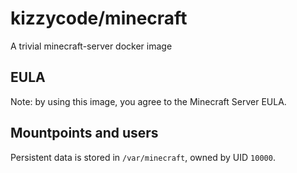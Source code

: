 # kizzycode/minecraft

A trivial minecraft-server docker image

## EULA
Note: by using this image, you agree to the Minecraft Server EULA.

## Mountpoints and users
Persistent data is stored in `/var/minecraft`, owned by UID `10000`.

